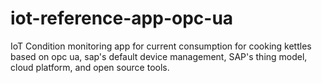 # iot-reference-app-opc-ua
IoT Condition monitoring app for current consumption for cooking kettles based on opc ua, sap's default device management, SAP's thing model, cloud platform, and open source tools.

